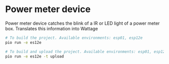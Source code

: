 # Power meter device
Power meter device catches the blink of a IR or LED light of a power meter box. Translates this information into Wattage


```sh
# To build the project. Available environments: esp01, esp12e
pio run -e es12e
```

```sh
# To build and upload the project. Available environments: esp01, esp12e
pio run -e es12e -t upload
```
